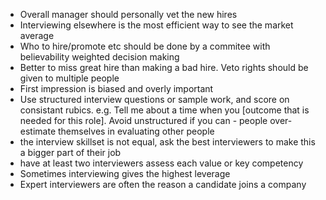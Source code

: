 * Overall manager should personally vet the new hires
* Interviewing elsewhere is the most efficient way to see the market average
* Who to hire/promote etc should be done by a commitee with believability weighted decision making
* Better to miss great hire than making a bad hire. Veto rights should be given to multiple people
* First impression is biased and overly important
* Use structured interview questions or sample work, and score on consistant rubics. e.g. Tell me about a time when you [outcome that is needed for this role]. Avoid unstructured if you can - people over-estimate themselves in evaluating other people
* the interview skillset is not equal, ask the best interviewers to make this a bigger part of their job
* have at least two interviewers assess each value or key competency
* Sometimes interviewing gives the highest leverage
* Expert interviewers are often the reason a candidate joins a company

